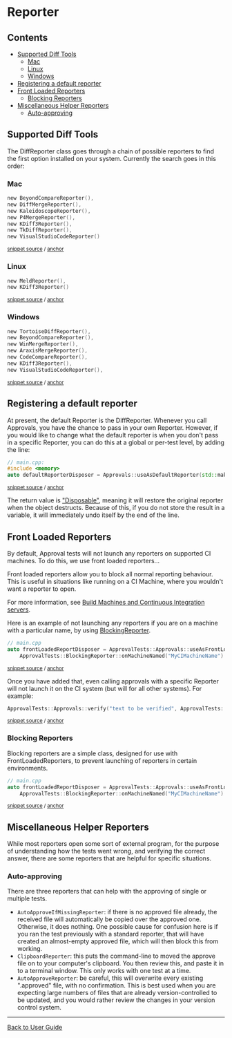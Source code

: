 <!--
GENERATED FILE - DO NOT EDIT
This file was generated by [MarkdownSnippets](https://github.com/SimonCropp/MarkdownSnippets).
Source File: /doc/mdsource/Reporters.source.md
To change this file edit the source file and then execute ./run_markdown_templates.sh.
-->

<a id="top"></a>

# Reporter


<!-- toc -->
## Contents

  * [Supported Diff Tools](#supported-diff-tools)
    * [Mac](#mac)
    * [Linux](#linux)
    * [Windows](#windows)
  * [Registering a default reporter](#registering-a-default-reporter)
  * [Front Loaded Reporters](#front-loaded-reporters)
    * [Blocking Reporters](#blocking-reporters)
  * [Miscellaneous Helper Reporters](#miscellaneous-helper-reporters)
    * [Auto-approving](#auto-approving)
<!-- endtoc -->



## Supported Diff Tools

The DiffReporter class goes through a chain of possible reporters to find the first option installed on your system.
Currently the search goes in this order:

### Mac

<!-- snippet: mac_diff_reporters -->
<a id='snippet-mac_diff_reporters'/></a>
```h
new BeyondCompareReporter(),
new DiffMergeReporter(),
new KaleidoscopeReporter(),
new P4MergeReporter(),
new KDiff3Reporter(),
new TkDiffReporter(),
new VisualStudioCodeReporter()
```
<sup>[snippet source](/ApprovalTests/reporters/MacReporters.h#L49-L57) / [anchor](#snippet-mac_diff_reporters)</sup>
<!-- endsnippet -->

### Linux

<!-- snippet: linux_diff_reporters -->
<a id='snippet-linux_diff_reporters'/></a>
```h
new MeldReporter(),
new KDiff3Reporter()
```
<sup>[snippet source](/ApprovalTests/reporters/LinuxReporters.h#L26-L29) / [anchor](#snippet-linux_diff_reporters)</sup>
<!-- endsnippet -->

### Windows

<!-- snippet: windows_diff_reporters -->
<a id='snippet-windows_diff_reporters'/></a>
```h
new TortoiseDiffReporter(),
new BeyondCompareReporter(),
new WinMergeReporter(),
new AraxisMergeReporter(),
new CodeCompareReporter(),
new KDiff3Reporter(),
new VisualStudioCodeReporter(),
```
<sup>[snippet source](/ApprovalTests/reporters/WindowsReporters.h#L72-L80) / [anchor](#snippet-windows_diff_reporters)</sup>
<!-- endsnippet -->

## Registering a default reporter

At present, the default Reporter is the DiffReporter. Whenever you call Approvals, you have the chance to pass in your own Reporter. However, if you would like to change what the default reporter is when you don't pass in a specific Reporter, you can do this at a global or per-test level, by adding the line:

<!-- snippet: use_as_default_reporter_in_main -->
<a id='snippet-use_as_default_reporter_in_main'/></a>
```cpp
// main.cpp:
#include <memory>
auto defaultReporterDisposer = Approvals::useAsDefaultReporter(std::make_shared<DiffReporter>() );
```
<sup>[snippet source](/tests/Catch2_Tests/main.cpp#L18-L22) / [anchor](#snippet-use_as_default_reporter_in_main)</sup>
<!-- endsnippet -->

The return value is ["Disposable"](/doc/DisposableObjects.md#top), meaning it will restore the original reporter when the object destructs. Because of this, if you do not store the result in a variable, it will immediately undo itself by the end of the line.

## Front Loaded Reporters

By default, Approval tests will not launch any reporters on supported CI machines. To do this, we use front loaded reporters...

Front loaded reporters allow you to block all normal reporting behaviour. This is useful in situations like running on a CI Machine, where you wouldn't want a reporter to open.

For more information, see [Build Machines and Continuous Integration servers](/doc/BuildMachinesAndCI.md#top).

Here is an example of not launching any reporters if you are on a machine with a particular name, by using [BlockingReporter](https://github.com/approvals/ApprovalTests.cpp/blob/master/ApprovalTests/reporters/BlockingReporter.h).

<!-- snippet: do_not_report_on_named_machine -->
<a id='snippet-do_not_report_on_named_machine'/></a>
```cpp
// main.cpp
auto frontLoadedReportDisposer = ApprovalTests::Approvals::useAsFrontLoadedReporter(
    ApprovalTests::BlockingReporter::onMachineNamed("MyCIMachineName") );
```
<sup>[snippet source](/examples/googletest_existing_main/main.cpp#L19-L23) / [anchor](#snippet-do_not_report_on_named_machine)</sup>
<!-- endsnippet -->

Once you have added that, even calling approvals with a specific Reporter will not launch it on the CI system (but will for all other systems). For example:

<!-- snippet: basic_approval_with_reporter -->
<a id='snippet-basic_approval_with_reporter'/></a>
```cpp
ApprovalTests::Approvals::verify("text to be verified", ApprovalTests::Windows::AraxisMergeReporter());
```
<sup>[snippet source](/examples/googletest_existing_main/GoogleTestApprovalsTests.cpp#L11-L13) / [anchor](#snippet-basic_approval_with_reporter)</sup>
<!-- endsnippet -->

### Blocking Reporters

Blocking reporters are a simple class, designed for use with FrontLoadedReporters, to prevent launching of reporters in certain environments.

<!-- snippet: do_not_report_on_named_machine -->
<a id='snippet-do_not_report_on_named_machine'/></a>
```cpp
// main.cpp
auto frontLoadedReportDisposer = ApprovalTests::Approvals::useAsFrontLoadedReporter(
    ApprovalTests::BlockingReporter::onMachineNamed("MyCIMachineName") );
```
<sup>[snippet source](/examples/googletest_existing_main/main.cpp#L19-L23) / [anchor](#snippet-do_not_report_on_named_machine)</sup>
<!-- endsnippet -->

## Miscellaneous Helper Reporters

While most reporters open some sort of external program, for the purpose of understanding how the tests went wrong, and verifying the correct answer, there are some reporters that are helpful for specific situations.

### Auto-approving

There are three reporters that can help with the approving of single or multiple tests.

* `AutoApproveIfMissingReporter`: if there is no approved file already, the received file will automatically be copied over the approved one. Otherwise, it does nothing. One possible cause for confusion here is if you ran the test previously with a standard reporter, that will have created an almost-empty approved file, which will then block this from working.
* `ClipboardReporter`: this puts the command-line to moved the approve file on to your computer's clipboard. You then review this, and paste it in to a terminal window. This only works with one test at a time.
* `AutoApproveReporter`: be careful, this will overwrite every existing ".approved" file, with no confirmation. This is best used when you are expecting large numbers of files that are already version-controlled to be updated, and you would rather review the changes in your version control system. 


---

[Back to User Guide](/doc/README.md#top)
